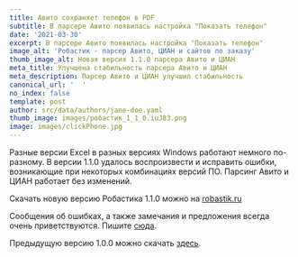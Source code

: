 ```yaml
---
title: Авито сохраняет телефон в PDF
subtitle: В парсере Авито появилась настройка "Показать телефон"
date: '2021-03-30'
excerpt: В парсере Авито появилась настройка "Показать телефон"
image_alt: 'Робастик - парсер Авито, ЦИАН и сайтов по заказу'
thumb_image_alt: Новая версия 1.1.0 парсера Авито и ЦИАН
meta_title: Улучшена стабильность парсера Авито и ЦИАН
meta_description: Парсер Авито и ЦИАН улучшил стабильность
canonical_url: '  '
no_index: false
template: post
author: src/data/authors/jane-doe.yaml
thumb_image: images/робастик_1_1_0.iuJ83.png
image: images/clickPhone.jpg
---
```


Разные версии Excel в разных версиях Windows работают немного по-разному. В версии 1.1.0 удалось воспроизвести и исправить ошибки, возникающие при некоторых комбинациях версий ПО. Парсинг Авито и ЦИАН работает без изменений.


Скачать новую версию Робастика 1.1.0 можно на [robastik.ru](robastik.ru)


Сообщения об ошибках, а также замечания и предложения всегда очень приветствуются. Пишите [сюда](https://www.notion.so/35af522f0f884c2196c9c827c6148f24). 


Предыдущую версию 1.0.0 можно скачать [здесь](https://drive.google.com/drive/folders/1cokLSNFInnHOIDUydIFxrE8FDEWb2kBm).
